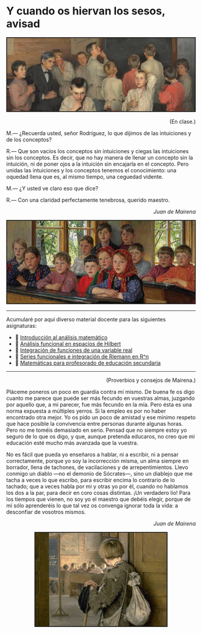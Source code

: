 # Y cuando os hiervan los sesos, avisad<br/>

<p align="center">
<img src="docencia_1.jpg" width="500"  class="center"  border="2">
</p>

<p>
<div align="right">
(En clase.)
</div>
</p>

M.— ¿Recuerda usted, señor Rodríguez, lo que dijimos de las intuiciones y de los conceptos?

R.— Que son vacíos los conceptos sin intuiciones y ciegas las intuiciones sin los conceptos. Es decir, que no hay manera de llenar un concepto sin la intuición, ni de poner ojos a la intuición sin encajarla en el concepto. Pero unidas las intuiciones y los conceptos tenemos el conocimiento: una oquedad llena que es, al mismo tiempo, una ceguedad vidente.

M.— ¿Y usted ve claro eso que dice?

R.— Con una claridad perfectamente tenebrosa, querido maestro.

<p>
<div align="right">
<em>Juan de Mairena</em>
</div>
</p>

<p align="center">
 <img src="docencia_2.jpg" width="500"  class="center"  border="2">
</p>

<hr size="16px" color="black" />

Acumularé por aquí diverso material docente para las siguientes asignaturas:

- 📎 [Introducción al análisis matemático](iam.md)<br/>
- 📎 [Análisis funcional en espacios de Hilbert](afeh.md)<br/>
- 📎 [Integración de funciones de una variable real](if1vr.md)<br/>
- 📎 [Series funcionales e integración de Riemann en R^n](sfirvvr.md)<br/>
- 📎 [Matemáticas para profesorado de educación secundaria](profesorado.md)<br/>


<hr size="16px" color="black" />

<p>
<div align="right">
(Proverbios y consejos de Mairena.)
</div>
</p>

<p>Pláceme poneros un poco en guardia contra mí mismo. De buena fe os digo cuanto me parece que puede ser más fecundo en vuestras almas, juzgando por aquello que, a mi parecer, fue más fecundo en la mía. Pero ésta es una norma expuesta a múltiples yerros. Si la empleo es por no haber encontrado otra mejor. Yo os pido un poco de amistad y ese mínimo respeto que hace posible la convivencia entre personas durante algunas horas. Pero no me toméis demasiado en serio. Pensad que no siempre estoy yo seguro de lo que os digo, y que, aunque pretenda educaros, no creo que mi educación esté mucho más avanzada que la vuestra.

<p>No es fácil que pueda yo enseñaros a hablar, ni a escribir, ni a pensar correctamente, porque yo soy la incorrección misma, un alma siempre en borrador, llena de tachones, de vacilaciones y de arrepentimientos. Llevo conmigo un diablo —no el demonio de Sócrates—, sino un diablejo que me tacha a veces lo que escribo, para escribir encima lo contrario de lo tachado; que a veces habla por mi y otras yo por él, cuando no hablamos los dos a la par, para decir en coro cosas distintas. ¡Un verdadero lío! Para los tiempos que vienen, no soy yo el maestro que debéis elegir, porque de mí sólo aprenderéis lo que tal vez os convenga ignorar toda la vida: a desconfiar de vosotros mismos.
</p>
   
<p>
<div align="right">
<em>Juan de Mairena</em>
</div>
</p>

<p align="center">
 <img src="docencia_4.jpg" width="350"  class="center"  border="2">
</p>
